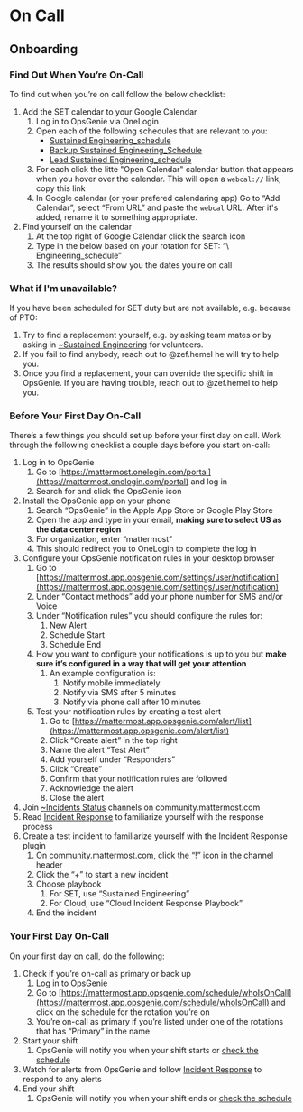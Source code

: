 # On Call

## Onboarding

### Find Out When You’re On-Call

To find out when you’re on call follow the below checklist:

1. Add the SET calendar to your Google Calendar
   1. Log in to OpsGenie via OneLogin
   2. Open each of the following schedules that are relevant to you:
      * [Sustained Engineering\_schedule](https://mattermost.app.opsgenie.com/settings/schedule/detail/cc2b2e08-b690-434b-a8a0-b4943f8eb3d2)
      * [Backup Sustained Engineering\_Schedule](https://mattermost.app.opsgenie.com/settings/schedule/detail/967e7812-e594-4d0f-8f26-8b2e98f43906)
      * [Lead Sustained Engineering\_schedule](https://mattermost.app.opsgenie.com/settings/schedule/detail/a121cd12-2961-47bb-8fb0-7d7252a18fb6)
   3. For each click the litte "Open Calendar" calendar button that appears when you hover over the calendar. This will open a `webcal://` link, copy this link
   4. In Google calendar \(or your prefered calendaring app\) Go to “Add Calendar”, select “From URL” and paste the `webcal` URL. After it's added, rename it to something appropriate.
2. Find yourself on the calendar
   1. At the top right of Google Calendar click the search icon
   2. Type in the below based on your rotation for SET: “\ Engineering\_schedule”
   3. The results should show you the dates you’re on call

### What if I'm unavailable?
If you have been scheduled for SET duty but are not available, e.g. because of PTO:

1. Try to find a replacement yourself, e.g. by asking team mates or by asking in [~Sustained Engineering](https://community-daily.mattermost.com/core/channels/sustained-engineering) for volunteers.
2. If you fail to find anybody, reach out to @zef.hemel he will try to help you.
3. Once you find a replacement, your can override the specific shift in OpsGenie. If you are having trouble, reach out to @zef.hemel to help you.

### Before Your First Day On-Call

There’s a few things you should set up before your first day on call. Work through the following checklist a couple days before you start on-call:

1. Log in to OpsGenie
   1. Go to [https://mattermost.onelogin.com/portal](https://mattermost.onelogin.com/portal) and log in
   2. Search for and click the OpsGenie icon
2. Install the OpsGenie app on your phone
   1. Search “OpsGenie” in the Apple App Store or Google Play Store
   2. Open the app and type in your email, **making sure to select US as the data center region**
   3. For organization, enter “mattermost”
   4. This should redirect you to OneLogin to complete the log in
3. Configure your OpsGenie notification rules in your desktop browser
   1. Go to [https://mattermost.app.opsgenie.com/settings/user/notification](https://mattermost.app.opsgenie.com/settings/user/notification)
   2. Under “Contact methods” add your phone number for SMS and/or Voice
   3. Under “Notification rules” you should configure the rules for:
      1. New Alert
      2. Schedule Start
      3. Schedule End
   4. How you want to configure your notifications is up to you but **make sure it’s configured in a way that will get your attention**
      1. An example configuration is:
         1. Notify mobile immediately
         2. Notify via SMS after 5 minutes
         3. Notify via phone call after 10 minutes
   5. Test your notification rules by creating a test alert
      1. Go to [https://mattermost.app.opsgenie.com/alert/list](https://mattermost.app.opsgenie.com/alert/list)
      2. Click “Create alert” in the top right
      3. Name the alert “Test Alert”
      4. Add yourself under “Responders”
      5. Click “Create”
      6. Confirm that your notification rules are followed
      7. Acknowledge the alert
      8. Close the alert
4. Join [~Incidents Status](https://community-daily.mattermost.com/private-core/channels/incidents) channels on community.mattermost.com
5. Read [Incident Response](https://docs.google.com/document/d/1-AWQJQelgKvGVSP6sOIi9EOSVjxXVlJlwNuJlkcXKGA/edit#heading=h.uk4q4qkm81h0) to familiarize yourself with the response process
6. Create a test incident to familiarize yourself with the Incident Response plugin
   1. On community.mattermost.com, click the “!” icon in the channel header
   2. Click the “+” to start a new incident
   3. Choose playbook
      1. For SET, use “Sustained Engineering”
      2. For Cloud, use “Cloud Incident Response Playbook”
   4. End the incident

### Your First Day On-Call

On your first day on call, do the following:

1. Check if you’re on-call as primary or back up
   1. Log in to OpsGenie
   2. Go to [https://mattermost.app.opsgenie.com/schedule/whoIsOnCall](https://mattermost.app.opsgenie.com/schedule/whoIsOnCall) and click on the schedule for the rotation you’re on
   3. You’re on-call as primary if you’re listed under one of the rotations that has “Primary” in the name
2. Start your shift
   1. OpsGenie will notify you when your shift starts or [check the schedule](https://mattermost.app.opsgenie.com/schedule/whoIsOnCall)
3. Watch for alerts from OpsGenie and follow [Incident Response](https://docs.google.com/document/d/1-AWQJQelgKvGVSP6sOIi9EOSVjxXVlJlwNuJlkcXKGA/edit#heading=h.uk4q4qkm81h0) to respond to any alerts
4. End your shift
   1. OpsGenie will notify you when your shift ends or [check the schedule](https://mattermost.app.opsgenie.com/schedule/whoIsOnCall)

